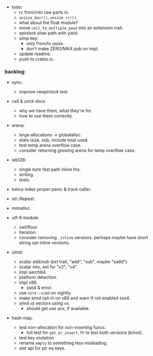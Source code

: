 
- todo:
    - rc from/into raw parts in.
    - `unsize_box!()`, `unsize_rc!()`.
    - what about the float module?
    - move `ceil_to_multiple_pow2` into an extension trait.
    - spinlock slow path with yield.
    - simp key:
        - only from/to usize.
        - don't make ZERO/MAX pub on impl.
    - update readme.
    - push to crates.io.



### backlog:

- sync:
    - improve rwspinlock test.

- cell & unck docs.
    - why we have them, what they're for.
    - how to use them correctly.

- arena:
    - large allocations -> globalalloc.
    - stats isize, sub, include total used.
    - test temp arena overflow case.
    - consider returning growing arena for temp overflow case.

- leb128:
    - single byte fast path inline fns.
    - writing.
    - tests.

- kslice index proper panic & track caller.

- str::Repeat.

- mimalloc.

- utf-8 module:
    - ceil/floor.
    - iteration.
    - consider removing `_inline` versions.
      perhaps maybe have short string opt inline versions.

- simd:
    - scalar add/sub (ext trait, "add", "sub", maybe "sadd").
    - scalar into, ext for "v2", "v4".
    - impl aarch64.
    - platform detection.
    - impl x86.
        - sse4 & error.
    - use `core::simd` on nightly.
    - make simd opt-in on x86 and warn if not enabled sse4.
    - simd `x8` vectors using `x4`.
        - should get use avx, if available.

- hash map.
    - test non-allocation for non-inserting funcs.
        - full test for `get_or_insert`, fn to test both versions (k/not).
    - test key mutation.
    - rename `empty` to something less misleading.
    - slot api for ptr eq keys.


